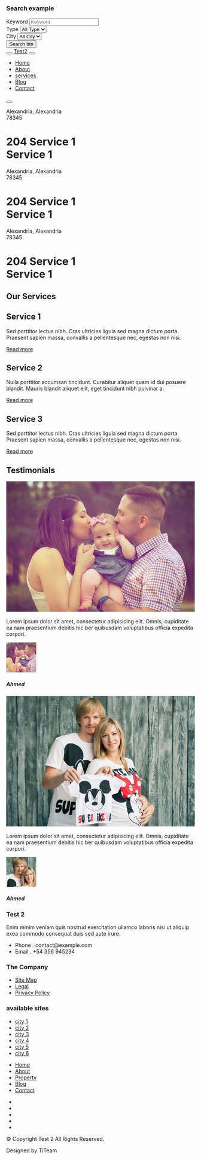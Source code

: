<html lang="en">
<head>
  <meta charset="utf-8">
  <title>Test 2</title>
  <meta content="width=device-width, initial-scale=1.0" name="viewport">
  <meta content="" name="keywords">
  <meta content="" name="description">

  <!-- Favicons -->
  <link href="img/favicon.png" rel="icon">
  <link href="img/apple-touch-icon.png" rel="apple-touch-icon">

  <!-- Google Fonts -->
  <link href="https://fonts.googleapis.com/css?family=Poppins:300,400,500,600,700" rel="stylesheet">

  <!-- Bootstrap CSS File -->
  <link href="lib/bootstrap/css/bootstrap.min.css" rel="stylesheet">

  <!-- Libraries CSS Files -->
  <link href="lib/font-awesome/css/font-awesome.min.css" rel="stylesheet">
  <link href="lib/animate/animate.min.css" rel="stylesheet">
  <link href="lib/ionicons/css/ionicons.min.css" rel="stylesheet">
  <link href="lib/owlcarousel/assets/owl.carousel.min.css" rel="stylesheet">

  <!-- Main Stylesheet File -->
  <link href="css/style.css" rel="stylesheet">

  <!-- =======================================================
    Theme Name: EstateAgency
    Theme URL: https://bootstrapmade.com/real-estate-agency-bootstrap-template/
    Author: BootstrapMade.com
    License: https://bootstrapmade.com/license/
  ======================================================= -->
</head>

<body>

  <div class="click-closed"></div>
  <!--/ Form Search Star /-->
  <div class="box-collapse">
    <div class="title-box-d">
      <h3 class="title-d">Search example</h3>
    </div>
    <span class="close-box-collapse right-boxed ion-ios-close"></span>
    <div class="box-collapse-wrap form">
      <form class="form-a">
        <div class="row">
          <div class="col-md-12 mb-2">
            <div class="form-group">
              <label for="Type">Keyword</label>
              <input type="text" class="form-control form-control-lg form-control-a" placeholder="Keyword">
            </div>
          </div>
          <div class="col-md-6 mb-2">
            <div class="form-group">
              <label for="Type">Type</label>
              <select class="form-control form-control-lg form-control-a" id="Type">
                <option>All Type</option>
              </select>
            </div>
          </div>
          <div class="col-md-6 mb-2">
            <div class="form-group">
              <label for="city">City</label>
              <select class="form-control form-control-lg form-control-a" id="city">
                <option>All City</option>
              </select>
            </div>
          </div>
         <!--  <div class="col-md-6 mb-2">
            <div class="form-group">
              <label for="bedrooms">Bedrooms</label>
              <select class="form-control form-control-lg form-control-a" id="bedrooms">
                <option>Any</option>
                <option>01</option>
                <option>02</option>
                <option>03</option>
              </select>
            </div>
          </div>
          <div class="col-md-6 mb-2">
            <div class="form-group">
              <label for="garages">Garages</label>
              <select class="form-control form-control-lg form-control-a" id="garages">
                <option>Any</option>
                <option>01</option>
                <option>02</option>
                <option>03</option>
                <option>04</option>
              </select>
            </div>
          </div>
          <div class="col-md-6 mb-2">
            <div class="form-group">
              <label for="bathrooms">Bathrooms</label>
              <select class="form-control form-control-lg form-control-a" id="bathrooms">
                <option>Any</option>
                <option>01</option>
                <option>02</option>
                <option>03</option>
              </select>
            </div>
          </div>
          <div class="col-md-6 mb-2">
            <div class="form-group">
              <label for="price">Min Price</label>
              <select class="form-control form-control-lg form-control-a" id="price">
                <option>Unlimite</option>
                <option>$50,000</option>
                <option>$100,000</option>
                <option>$150,000</option>
                <option>$200,000</option>
              </select>
            </div>
          </div> -->
          <div class="col-md-12">
            <button type="submit" class="btn btn-b">Search btn</button>
          </div>
        </div>
      </form>
    </div>
  </div>
  <!--/ Form Search End /-->

  <!--/ Nav Star /-->
  <nav class="navbar navbar-default navbar-trans navbar-expand-lg fixed-top">
    <div class="container">
      <button class="navbar-toggler collapsed" type="button" data-toggle="collapse" data-target="#navbarDefault"
        aria-controls="navbarDefault" aria-expanded="false" aria-label="Toggle navigation">
        <span></span>
        <span></span>
        <span></span>
      </button>
      <a class="navbar-brand text-brand" href="#">Test<span class="color-b">2</span></a>
      <button type="button" class="btn btn-link nav-search navbar-toggle-box-collapse d-md-none" data-toggle="collapse"
        data-target="#navbarTogglerDemo01" aria-expanded="false">
        <span class="fa fa-search" aria-hidden="true"></span>
      </button>
      <div class="navbar-collapse collapse justify-content-center" id="navbarDefault">
        <ul class="navbar-nav">
          <li class="nav-item">
            <a class="nav-link active" href="#">Home</a>
          </li>
          <li class="nav-item">
            <a class="nav-link" href="#">About</a>
          </li>
          <li class="nav-item">
            <a class="nav-link" href="#">services</a>
          </li>
          <li class="nav-item">
            <a class="nav-link" href="#">Blog</a>
          </li>
         <!--  <li class="nav-item dropdown">
            <a class="nav-link dropdown-toggle" href="#" id="navbarDropdown" role="button" data-toggle="dropdown"
              aria-haspopup="true" aria-expanded="false">
              Pages
            </a>
            <div class="dropdown-menu" aria-labelledby="navbarDropdown">
              <a class="dropdown-item" href="property-single.html">Property Single</a>
              <a class="dropdown-item" href="blog-single.html">Blog Single</a>
              <a class="dropdown-item" href="agents-grid.html">Agents Grid</a>
              <a class="dropdown-item" href="agent-single.html">Agent Single</a>
            </div>
          </li> -->
          <li class="nav-item">
            <a class="nav-link" href="#">Contact</a>
          </li>
        </ul>
      </div>
      <button type="button" class="btn btn-b-n navbar-toggle-box-collapse d-none d-md-block" data-toggle="collapse"
        data-target="#navbarTogglerDemo01" aria-expanded="false">
        <span class="fa fa-search" aria-hidden="true"></span>
      </button>
    </div>
  </nav>
  <!--/ Nav End /-->

  <!--/ Carousel Star /-->
  <div class="intro intro-carousel">
    <div id="carousel" class="owl-carousel owl-theme">
      <div class="carousel-item-a intro-item bg-image" style="background-image: url(img/slide-1.jpg)">
        <div class="overlay overlay-a"></div>
        <div class="intro-content display-table">
          <div class="table-cell">
            <div class="container">
              <div class="row">
                <div class="col-lg-8">
                  <div class="intro-body">
                    <p class="intro-title-top">Alexandria, Alexandria
                      <br> 78345</p>
                    <h1 class="intro-title mb-4">
                      <span class="color-b">204 </span> Service 1
                      <br> Service 1</h1>
                   <!--  <p class="intro-subtitle intro-price">
                      <a href="#"><span class="price-a">rent | $ 12.000</span></a>
                    </p> -->
                  </div>
                </div>
              </div>
            </div>
          </div>
        </div>
      </div>
      <div class="carousel-item-a intro-item bg-image" style="background-image: url(img/slide-1.jpg)">
        <div class="overlay overlay-a"></div>
        <div class="intro-content display-table">
          <div class="table-cell">
            <div class="container">
              <div class="row">
                <div class="col-lg-8">
                  <div class="intro-body">
                    <p class="intro-title-top">Alexandria, Alexandria
                      <br> 78345</p>
                    <h1 class="intro-title mb-4">
                      <span class="color-b">204 </span> Service 1
                      <br> Service 1</h1>
                   <!--  <p class="intro-subtitle intro-price">
                      <a href="#"><span class="price-a">rent | $ 12.000</span></a>
                    </p> -->
                  </div>
                </div>
              </div>
            </div>
          </div>
        </div>
      </div>
      <div class="carousel-item-a intro-item bg-image" style="background-image: url(img/slide-1.jpg)">
        <div class="overlay overlay-a"></div>
        <div class="intro-content display-table">
          <div class="table-cell">
            <div class="container">
              <div class="row">
                <div class="col-lg-8">
                  <div class="intro-body">
                    <p class="intro-title-top">Alexandria, Alexandria
                      <br> 78345</p>
                    <h1 class="intro-title mb-4">
                      <span class="color-b">204 </span> Service 1
                      <br> Service 1</h1>
                   <!--  <p class="intro-subtitle intro-price">
                      <a href="#"><span class="price-a">rent | $ 12.000</span></a>
                    </p> -->
                  </div>
                </div>
              </div>
            </div>
          </div>
        </div>
      </div>
    </div>
  </div>
  <!--/ Carousel end /-->

  <!--/ Services Star /-->
  <section class="section-services section-t8">
    <div class="container">
      <div class="row">
        <div class="col-md-12">
          <div class="title-wrap d-flex justify-content-between">
            <div class="title-box">
              <h2 class="title-a">Our Services</h2>
            </div>
          </div>
        </div>
      </div>
      <div class="row">
        <div class="col-md-4">
          <div class="card-box-c foo">
            <div class="card-header-c d-flex">
              <div class="card-box-ico">
                <span class="fa fa-gamepad"></span>
              </div>
              <div class="card-title-c align-self-center">
                <h2 class="title-c">Service 1</h2>
              </div>
            </div>
            <div class="card-body-c">
              <p class="content-c">
                Sed porttitor lectus nibh. Cras ultricies ligula sed magna dictum porta. Praesent sapien massa,
                convallis a pellentesque
                nec, egestas non nisi.
              </p>
            </div>
            <div class="card-footer-c">
              <a href="#" class="link-c link-icon">Read more
                <span class="ion-ios-arrow-forward"></span>
              </a>
            </div>
          </div>
        </div>
        <div class="col-md-4">
          <div class="card-box-c foo">
            <div class="card-header-c d-flex">
              <div class="card-box-ico">
                <span class="fa fa-usd"></span>
              </div>
              <div class="card-title-c align-self-center">
                <h2 class="title-c">Service 2</h2>
              </div>
            </div>
            <div class="card-body-c">
              <p class="content-c">
                Nulla porttitor accumsan tincidunt. Curabitur aliquet quam id dui posuere blandit. Mauris blandit
                aliquet elit, eget tincidunt
                nibh pulvinar a.
              </p>
            </div>
            <div class="card-footer-c">
              <a href="#" class="link-c link-icon">Read more
                <span class="ion-ios-arrow-forward"></span>
              </a>
            </div>
          </div>
        </div>
        <div class="col-md-4">
          <div class="card-box-c foo">
            <div class="card-header-c d-flex">
              <div class="card-box-ico">
                <span class="fa fa-home"></span>
              </div>
              <div class="card-title-c align-self-center">
                <h2 class="title-c">Service 3</h2>
              </div>
            </div>
            <div class="card-body-c">
              <p class="content-c">
                Sed porttitor lectus nibh. Cras ultricies ligula sed magna dictum porta. Praesent sapien massa,
                convallis a pellentesque
                nec, egestas non nisi.
              </p>
            </div>
            <div class="card-footer-c">
              <a href="#" class="link-c link-icon">Read more
                <span class="ion-ios-arrow-forward"></span>
              </a>
            </div>
          </div>
        </div>
      </div>
    </div>
  </section>
  <!--/ Services End /-->

  <!--/ Property Star /-->
  <!-- <section class="section-property section-t8">
    <div class="container">
      <div class="row">
        <div class="col-md-12">
          <div class="title-wrap d-flex justify-content-between">
            <div class="title-box">
              <h2 class="title-a">Latest Properties</h2>
            </div>
            <div class="title-link">
              <a href="property-grid.html">All Property
                <span class="ion-ios-arrow-forward"></span>
              </a>
            </div>
          </div>
        </div>
      </div>
      <div id="property-carousel" class="owl-carousel owl-theme">
        <div class="carousel-item-b">
          <div class="card-box-a card-shadow">
            <div class="img-box-a">
              <img src="img/property-6.jpg" alt="" class="img-a img-fluid">
            </div>
            <div class="card-overlay">
              <div class="card-overlay-a-content">
                <div class="card-header-a">
                  <h2 class="card-title-a">
                    <a href="property-single.html">206 Mount
                      <br /> Olive Road Two</a>
                  </h2>
                </div>
                <div class="card-body-a">
                  <div class="price-box d-flex">
                    <span class="price-a">rent | $ 12.000</span>
                  </div>
                  <a href="#" class="link-a">Click here to view
                    <span class="ion-ios-arrow-forward"></span>
                  </a>
                </div>
                <div class="card-footer-a">
                  <ul class="card-info d-flex justify-content-around">
                    <li>
                      <h4 class="card-info-title">Area</h4>
                      <span>340m
                        <sup>2</sup>
                      </span>
                    </li>
                    <li>
                      <h4 class="card-info-title">Beds</h4>
                      <span>2</span>
                    </li>
                    <li>
                      <h4 class="card-info-title">Baths</h4>
                      <span>4</span>
                    </li>
                    <li>
                      <h4 class="card-info-title">Garages</h4>
                      <span>1</span>
                    </li>
                  </ul>
                </div>
              </div>
            </div>
          </div>
        </div>
        <div class="carousel-item-b">
          <div class="card-box-a card-shadow">
            <div class="img-box-a">
              <img src="img/property-3.jpg" alt="" class="img-a img-fluid">
            </div>
            <div class="card-overlay">
              <div class="card-overlay-a-content">
                <div class="card-header-a">
                  <h2 class="card-title-a">
                    <a href="property-single.html">157 West
                      <br /> Central Park</a>
                  </h2>
                </div>
                <div class="card-body-a">
                  <div class="price-box d-flex">
                    <span class="price-a">rent | $ 12.000</span>
                  </div>
                  <a href="property-single.html" class="link-a">Click here to view
                    <span class="ion-ios-arrow-forward"></span>
                  </a>
                </div>
                <div class="card-footer-a">
                  <ul class="card-info d-flex justify-content-around">
                    <li>
                      <h4 class="card-info-title">Area</h4>
                      <span>340m
                        <sup>2</sup>
                      </span>
                    </li>
                    <li>
                      <h4 class="card-info-title">Beds</h4>
                      <span>2</span>
                    </li>
                    <li>
                      <h4 class="card-info-title">Baths</h4>
                      <span>4</span>
                    </li>
                    <li>
                      <h4 class="card-info-title">Garages</h4>
                      <span>1</span>
                    </li>
                  </ul>
                </div>
              </div>
            </div>
          </div>
        </div>
        <div class="carousel-item-b">
          <div class="card-box-a card-shadow">
            <div class="img-box-a">
              <img src="img/property-7.jpg" alt="" class="img-a img-fluid">
            </div>
            <div class="card-overlay">
              <div class="card-overlay-a-content">
                <div class="card-header-a">
                  <h2 class="card-title-a">
                    <a href="property-single.html">245 Azabu
                      <br /> Nishi Park let</a>
                  </h2>
                </div>
                <div class="card-body-a">
                  <div class="price-box d-flex">
                    <span class="price-a">rent | $ 12.000</span>
                  </div>
                  <a href="property-single.html" class="link-a">Click here to view
                    <span class="ion-ios-arrow-forward"></span>
                  </a>
                </div>
                <div class="card-footer-a">
                  <ul class="card-info d-flex justify-content-around">
                    <li>
                      <h4 class="card-info-title">Area</h4>
                      <span>340m
                        <sup>2</sup>
                      </span>
                    </li>
                    <li>
                      <h4 class="card-info-title">Beds</h4>
                      <span>2</span>
                    </li>
                    <li>
                      <h4 class="card-info-title">Baths</h4>
                      <span>4</span>
                    </li>
                    <li>
                      <h4 class="card-info-title">Garages</h4>
                      <span>1</span>
                    </li>
                  </ul>
                </div>
              </div>
            </div>
          </div>
        </div>
        <div class="carousel-item-b">
          <div class="card-box-a card-shadow">
            <div class="img-box-a">
              <img src="img/property-10.jpg" alt="" class="img-a img-fluid">
            </div>
            <div class="card-overlay">
              <div class="card-overlay-a-content">
                <div class="card-header-a">
                  <h2 class="card-title-a">
                    <a href="property-single.html">204 Montal
                      <br /> South Bela Two</a>
                  </h2>
                </div>
                <div class="card-body-a">
                  <div class="price-box d-flex">
                    <span class="price-a">rent | $ 12.000</span>
                  </div>
                  <a href="property-single.html" class="link-a">Click here to view
                    <span class="ion-ios-arrow-forward"></span>
                  </a>
                </div>
                <div class="card-footer-a">
                  <ul class="card-info d-flex justify-content-around">
                    <li>
                      <h4 class="card-info-title">Area</h4>
                      <span>340m
                        <sup>2</sup>
                      </span>
                    </li>
                    <li>
                      <h4 class="card-info-title">Beds</h4>
                      <span>2</span>
                    </li>
                    <li>
                      <h4 class="card-info-title">Baths</h4>
                      <span>4</span>
                    </li>
                    <li>
                      <h4 class="card-info-title">Garages</h4>
                      <span>1</span>
                    </li>
                  </ul>
                </div>
              </div>
            </div>
          </div>
        </div>
      </div>
    </div>
  </section> -->
  <!--/ Property End /-->

  <!--/ Agents Star /-->
  <!-- <section class="section-agents section-t8">
    <div class="container">
      <div class="row">
        <div class="col-md-12">
          <div class="title-wrap d-flex justify-content-between">
            <div class="title-box">
              <h2 class="title-a">Best Agents</h2>
            </div>
            <div class="title-link">
              <a href="agents-grid.html">All Agents
                <span class="ion-ios-arrow-forward"></span>
              </a>
            </div>
          </div>
        </div>
      </div>
      <div class="row">
        <div class="col-md-4">
          <div class="card-box-d">
            <div class="card-img-d">
              <img src="img/agent-4.jpg" alt="" class="img-d img-fluid">
            </div>
            <div class="card-overlay card-overlay-hover">
              <div class="card-header-d">
                <div class="card-title-d align-self-center">
                  <h3 class="title-d">
                    <a href="agent-single.html" class="link-two">Margaret Sotillo
                      <br> Escala</a>
                  </h3>
                </div>
              </div>
              <div class="card-body-d">
                <p class="content-d color-text-a">
                  Sed porttitor lectus nibh, Cras ultricies ligula sed magna dictum porta two.
                </p>
                <div class="info-agents color-a">
                  <p>
                    <strong>Phone: </strong> +54 356 945234</p>
                  <p>
                    <strong>Email: </strong> agents@example.com</p>
                </div>
              </div>
              <div class="card-footer-d">
                <div class="socials-footer d-flex justify-content-center">
                  <ul class="list-inline">
                    <li class="list-inline-item">
                      <a href="#" class="link-one">
                        <i class="fa fa-facebook" aria-hidden="true"></i>
                      </a>
                    </li>
                    <li class="list-inline-item">
                      <a href="#" class="link-one">
                        <i class="fa fa-twitter" aria-hidden="true"></i>
                      </a>
                    </li>
                    <li class="list-inline-item">
                      <a href="#" class="link-one">
                        <i class="fa fa-instagram" aria-hidden="true"></i>
                      </a>
                    </li>
                    <li class="list-inline-item">
                      <a href="#" class="link-one">
                        <i class="fa fa-pinterest-p" aria-hidden="true"></i>
                      </a>
                    </li>
                    <li class="list-inline-item">
                      <a href="#" class="link-one">
                        <i class="fa fa-dribbble" aria-hidden="true"></i>
                      </a>
                    </li>
                  </ul>
                </div>
              </div>
            </div>
          </div>
        </div>
        <div class="col-md-4">
          <div class="card-box-d">
            <div class="card-img-d">
              <img src="img/agent-1.jpg" alt="" class="img-d img-fluid">
            </div>
            <div class="card-overlay card-overlay-hover">
              <div class="card-header-d">
                <div class="card-title-d align-self-center">
                  <h3 class="title-d">
                    <a href="agent-single.html" class="link-two">Stiven Spilver
                      <br> Darw</a>
                  </h3>
                </div>
              </div>
              <div class="card-body-d">
                <p class="content-d color-text-a">
                  Sed porttitor lectus nibh, Cras ultricies ligula sed magna dictum porta two.
                </p>
                <div class="info-agents color-a">
                  <p>
                    <strong>Phone: </strong> +54 356 945234</p>
                  <p>
                    <strong>Email: </strong> agents@example.com</p>
                </div>
              </div>
              <div class="card-footer-d">
                <div class="socials-footer d-flex justify-content-center">
                  <ul class="list-inline">
                    <li class="list-inline-item">
                      <a href="#" class="link-one">
                        <i class="fa fa-facebook" aria-hidden="true"></i>
                      </a>
                    </li>
                    <li class="list-inline-item">
                      <a href="#" class="link-one">
                        <i class="fa fa-twitter" aria-hidden="true"></i>
                      </a>
                    </li>
                    <li class="list-inline-item">
                      <a href="#" class="link-one">
                        <i class="fa fa-instagram" aria-hidden="true"></i>
                      </a>
                    </li>
                    <li class="list-inline-item">
                      <a href="#" class="link-one">
                        <i class="fa fa-pinterest-p" aria-hidden="true"></i>
                      </a>
                    </li>
                    <li class="list-inline-item">
                      <a href="#" class="link-one">
                        <i class="fa fa-dribbble" aria-hidden="true"></i>
                      </a>
                    </li>
                  </ul>
                </div>
              </div>
            </div>
          </div>
        </div>
        <div class="col-md-4">
          <div class="card-box-d">
            <div class="card-img-d">
              <img src="img/agent-5.jpg" alt="" class="img-d img-fluid">
            </div>
            <div class="card-overlay card-overlay-hover">
              <div class="card-header-d">
                <div class="card-title-d align-self-center">
                  <h3 class="title-d">
                    <a href="agent-single.html" class="link-two">Emma Toledo
                      <br> Cascada</a>
                  </h3>
                </div>
              </div>
              <div class="card-body-d">
                <p class="content-d color-text-a">
                  Sed porttitor lectus nibh, Cras ultricies ligula sed magna dictum porta two.
                </p>
                <div class="info-agents color-a">
                  <p>
                    <strong>Phone: </strong> +54 356 945234</p>
                  <p>
                    <strong>Email: </strong> agents@example.com</p>
                </div>
              </div>
              <div class="card-footer-d">
                <div class="socials-footer d-flex justify-content-center">
                  <ul class="list-inline">
                    <li class="list-inline-item">
                      <a href="#" class="link-one">
                        <i class="fa fa-facebook" aria-hidden="true"></i>
                      </a>
                    </li>
                    <li class="list-inline-item">
                      <a href="#" class="link-one">
                        <i class="fa fa-twitter" aria-hidden="true"></i>
                      </a>
                    </li>
                    <li class="list-inline-item">
                      <a href="#" class="link-one">
                        <i class="fa fa-instagram" aria-hidden="true"></i>
                      </a>
                    </li>
                    <li class="list-inline-item">
                      <a href="#" class="link-one">
                        <i class="fa fa-pinterest-p" aria-hidden="true"></i>
                      </a>
                    </li>
                    <li class="list-inline-item">
                      <a href="#" class="link-one">
                        <i class="fa fa-dribbble" aria-hidden="true"></i>
                      </a>
                    </li>
                  </ul>
                </div>
              </div>
            </div>
          </div>
        </div>
      </div>
    </div>
  </section> -->
  <!--/ Agents End /-->

  <!--/ News Star /-->
  <!-- <section class="section-news section-t8">
    <div class="container">
      <div class="row">
        <div class="col-md-12">
          <div class="title-wrap d-flex justify-content-between">
            <div class="title-box">
              <h2 class="title-a">Latest News</h2>
            </div>
            <div class="title-link">
              <a href="blog-grid.html">All News
                <span class="ion-ios-arrow-forward"></span>
              </a>
            </div>
          </div>
        </div>
      </div>
      <div id="new-carousel" class="owl-carousel owl-theme">
        <div class="carousel-item-c">
          <div class="card-box-b card-shadow news-box">
            <div class="img-box-b">
              <img src="img/post-2.jpg" alt="" class="img-b img-fluid">
            </div>
            <div class="card-overlay">
              <div class="card-header-b">
                <div class="card-category-b">
                  <a href="#" class="category-b">House</a>
                </div>
                <div class="card-title-b">
                  <h2 class="title-2">
                    <a href="blog-single.html">House is comming
                      <br> new</a>
                  </h2>
                </div>
                <div class="card-date">
                  <span class="date-b">18 Sep. 2017</span>
                </div>
              </div>
            </div>
          </div>
        </div>
        <div class="carousel-item-c">
          <div class="card-box-b card-shadow news-box">
            <div class="img-box-b">
              <img src="img/post-5.jpg" alt="" class="img-b img-fluid">
            </div>
            <div class="card-overlay">
              <div class="card-header-b">
                <div class="card-category-b">
                  <a href="#" class="category-b">Travel</a>
                </div>
                <div class="card-title-b">
                  <h2 class="title-2">
                    <a href="blog-single.html">Travel is comming
                      <br> new</a>
                  </h2>
                </div>
                <div class="card-date">
                  <span class="date-b">18 Sep. 2017</span>
                </div>
              </div>
            </div>
          </div>
        </div>
        <div class="carousel-item-c">
          <div class="card-box-b card-shadow news-box">
            <div class="img-box-b">
              <img src="img/post-7.jpg" alt="" class="img-b img-fluid">
            </div>
            <div class="card-overlay">
              <div class="card-header-b">
                <div class="card-category-b">
                  <a href="#" class="category-b">Park</a>
                </div>
                <div class="card-title-b">
                  <h2 class="title-2">
                    <a href="blog-single.html">Park is comming
                      <br> new</a>
                  </h2>
                </div>
                <div class="card-date">
                  <span class="date-b">18 Sep. 2017</span>
                </div>
              </div>
            </div>
          </div>
        </div>
        <div class="carousel-item-c">
          <div class="card-box-b card-shadow news-box">
            <div class="img-box-b">
              <img src="img/post-3.jpg" alt="" class="img-b img-fluid">
            </div>
            <div class="card-overlay">
              <div class="card-header-b">
                <div class="card-category-b">
                  <a href="#" class="category-b">Travel</a>
                </div>
                <div class="card-title-b">
                  <h2 class="title-2">
                    <a href="#">Travel is comming
                      <br> new</a>
                  </h2>
                </div>
                <div class="card-date">
                  <span class="date-b">18 Sep. 2017</span>
                </div>
              </div>
            </div>
          </div>
        </div>
      </div>
    </div>
  </section> -->
  <!--/ News End /-->

  <!--/ Testimonials Star /-->
  <section class="section-testimonials section-t8 nav-arrow-a">
    <div class="container">
      <div class="row">
        <div class="col-md-12">
          <div class="title-wrap d-flex justify-content-between">
            <div class="title-box">
              <h2 class="title-a">Testimonials</h2>
            </div>
          </div>
        </div>
      </div>
      <div id="testimonial-carousel" class="owl-carousel owl-arrow">
        <div class="carousel-item-a">
          <div class="testimonials-box">
            <div class="row">
              <div class="col-sm-12 col-md-6">
                <div class="testimonial-img">
                  <img src="img/testimonial-1.jpg" alt="" class="img-fluid">
                </div>
              </div>
              <div class="col-sm-12 col-md-6">
                <div class="testimonial-ico">
                  <span class="ion-ios-quote"></span>
                </div>
                <div class="testimonials-content">
                  <p class="testimonial-text">
                    Lorem ipsum dolor sit amet, consectetur adipisicing elit. Omnis, cupiditate ea nam praesentium
                    debitis hic ber quibusdam
                    voluptatibus officia expedita corpori.
                  </p>
                </div>
                <div class="testimonial-author-box">
                  <img src="img/mini-testimonial-1.jpg" alt="" class="testimonial-avatar">
                  <h5 class="testimonial-author">Ahmed</h5>
                </div>
              </div>
            </div>
          </div>
        </div>
        <div class="carousel-item-a">
          <div class="testimonials-box">
            <div class="row">
              <div class="col-sm-12 col-md-6">
                <div class="testimonial-img">
                  <img src="img/testimonial-2.jpg" alt="" class="img-fluid">
                </div>
              </div>
              <div class="col-sm-12 col-md-6">
                <div class="testimonial-ico">
                  <span class="ion-ios-quote"></span>
                </div>
                <div class="testimonials-content">
                  <p class="testimonial-text">
                    Lorem ipsum dolor sit amet, consectetur adipisicing elit. Omnis, cupiditate ea nam praesentium
                    debitis hic ber quibusdam
                    voluptatibus officia expedita corpori.
                  </p>
                </div>
                <div class="testimonial-author-box">
                  <img src="img/mini-testimonial-2.jpg" alt="" class="testimonial-avatar">
                  <h5 class="testimonial-author">Ahmed</h5>
                </div>
              </div>
            </div>
          </div>
        </div>
      </div>
    </div>
  </section>
  <!--/ Testimonials End /-->

  <!--/ footer Star /-->
  <section class="section-footer">
    <div class="container">
      <div class="row">
        <div class="col-sm-12 col-md-4">
          <div class="widget-a">
            <div class="w-header-a">
              <h3 class="w-title-a text-brand">Test 2</h3>
            </div>
            <div class="w-body-a">
              <p class="w-text-a color-text-a">
                Enim minim veniam quis nostrud exercitation ullamco laboris nisi ut aliquip exea commodo consequat duis
                sed aute irure.
              </p>
            </div>
            <div class="w-footer-a">
              <ul class="list-unstyled">
                <li class="color-a">
                  <span class="color-text-a">Phone .</span> contact@example.com</li>
                <li class="color-a">
                  <span class="color-text-a">Email .</span> +54 356 945234</li>
              </ul>
            </div>
          </div>
        </div>
        <div class="col-sm-12 col-md-4 section-md-t3">
          <div class="widget-a">
            <div class="w-header-a">
              <h3 class="w-title-a text-brand">The Company</h3>
            </div>
            <div class="w-body-a">
              <div class="w-body-a">
                <ul class="list-unstyled">
                  <li class="item-list-a">
                    <i class="fa fa-angle-right"></i> <a href="#">Site Map</a>
                  </li>
                  <li class="item-list-a">
                    <i class="fa fa-angle-right"></i> <a href="#">Legal</a>
                  </li>
                  <li class="item-list-a">
                    <i class="fa fa-angle-right"></i> <a href="#">Privacy Policy</a>
                  </li>
                </ul>
              </div>
            </div>
          </div>
        </div>
        <div class="col-sm-12 col-md-4 section-md-t3">
          <div class="widget-a">
            <div class="w-header-a">
              <h3 class="w-title-a text-brand">available sites</h3>
            </div>
            <div class="w-body-a">
              <ul class="list-unstyled">
                <li class="item-list-a">
                  <i class="fa fa-angle-right"></i> <a href="#">city 1</a>
                </li>
                <li class="item-list-a">
                  <i class="fa fa-angle-right"></i> <a href="#">city 2</a>
                </li>
                <li class="item-list-a">
                  <i class="fa fa-angle-right"></i> <a href="#">city 3</a>
                </li>
                <li class="item-list-a">
                  <i class="fa fa-angle-right"></i> <a href="#">city 4</a>
                </li>
                <li class="item-list-a">
                  <i class="fa fa-angle-right"></i> <a href="#">city 5</a>
                </li>
                <li class="item-list-a">
                  <i class="fa fa-angle-right"></i> <a href="#">city 6</a>
                </li>
              </ul>
            </div>
          </div>
        </div>
      </div>
    </div>
  </section>
  <footer>
    <div class="container">
      <div class="row">
        <div class="col-md-12">
          <nav class="nav-footer">
            <ul class="list-inline">
              <li class="list-inline-item">
                <a href="#">Home</a>
              </li>
              <li class="list-inline-item">
                <a href="#">About</a>
              </li>
              <li class="list-inline-item">
                <a href="#">Property</a>
              </li>
              <li class="list-inline-item">
                <a href="#">Blog</a>
              </li>
              <li class="list-inline-item">
                <a href="#">Contact</a>
              </li>
            </ul>
          </nav>
          <div class="socials-a">
            <ul class="list-inline">
              <li class="list-inline-item">
                <a href="#">
                  <i class="fa fa-facebook" aria-hidden="true"></i>
                </a>
              </li>
              <li class="list-inline-item">
                <a href="#">
                  <i class="fa fa-twitter" aria-hidden="true"></i>
                </a>
              </li>
              <li class="list-inline-item">
                <a href="#">
                  <i class="fa fa-instagram" aria-hidden="true"></i>
                </a>
              </li>
              <li class="list-inline-item">
                <a href="#">
                  <i class="fa fa-pinterest-p" aria-hidden="true"></i>
                </a>
              </li>
              <li class="list-inline-item">
                <a href="#">
                  <i class="fa fa-dribbble" aria-hidden="true"></i>
                </a>
              </li>
            </ul>
          </div>
          <div class="copyright-footer">
            <p class="copyright color-text-a">
              &copy; Copyright
              <span class="color-a">Test 2</span> All Rights Reserved.
            </p>
          </div>
          <div class="credits">
            <!--
              All the links in the footer should remain intact.
              You can delete the links only if you purchased the pro version.
              Licensing information: https://bootstrapmade.com/license/
              Purchase the pro version with working PHP/AJAX contact form: https://bootstrapmade.com/buy/?theme=EstateAgency
            -->
            Designed by TiTeam
          </div>
        </div>
      </div>
    </div>
  </footer>
  <!--/ Footer End /-->

  <a href="#" class="back-to-top"><i class="fa fa-chevron-up"></i></a>
  <div id="preloader"></div>

  <!-- JavaScript Libraries -->
  <script src="lib/jquery/jquery.min.js"></script>
  <script src="lib/jquery/jquery-migrate.min.js"></script>
  <script src="lib/popper/popper.min.js"></script>
  <script src="lib/bootstrap/js/bootstrap.min.js"></script>
  <script src="lib/easing/easing.min.js"></script>
  <script src="lib/owlcarousel/owl.carousel.min.js"></script>
  <script src="lib/scrollreveal/scrollreveal.min.js"></script>
  <!-- Contact Form JavaScript File -->
  <script src="contactform/contactform.js"></script>

  <!-- Template Main Javascript File -->
  <script src="js/main.js"></script>

</body>
</html>

